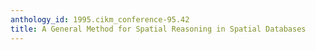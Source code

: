 ```yaml
---
anthology_id: 1995.cikm_conference-95.42
title: A General Method for Spatial Reasoning in Spatial Databases
---
```

